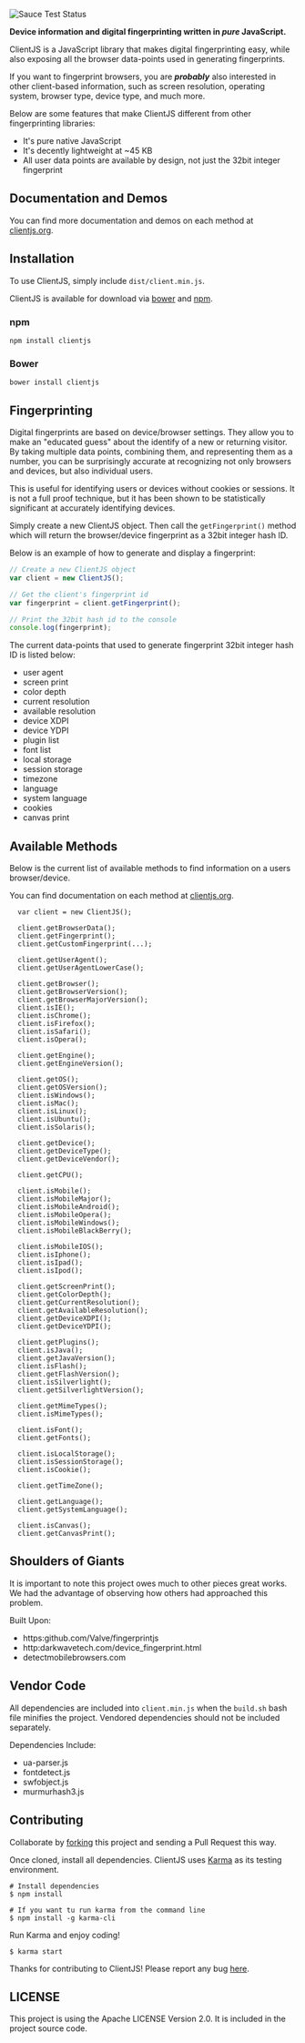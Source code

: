 ![Sauce Test Status](logo.jpg)

**Device information and digital fingerprinting written in _pure_ JavaScript.**

ClientJS is a JavaScript library that makes digital fingerprinting easy, while also exposing all the browser data-points used in generating fingerprints.

If you want to fingerprint browsers, you are **_probably_** also interested in other client-based information, such as screen resolution, operating system, browser type, device type, and much more.

Below are some features that make ClientJS different from other fingerprinting libraries:
- It's pure native JavaScript
- It's decently lightweight at ~45 KB
- All user data points are available by design, not just the 32bit integer fingerprint

## Documentation and Demos
You can find more documentation and demos on each method at [clientjs.org](https://clientjs.org/).

## Installation
To use ClientJS, simply include `dist/client.min.js`.

ClientJS is available for download via [bower](http://bower.io/search/?q=clientjs) and [npm](https://www.npmjs.com/package/clientjs).

### npm

```shell
npm install clientjs
```

### Bower

```shell
bower install clientjs
```

## Fingerprinting
Digital fingerprints are based on device/browser settings.
They allow you to make an "educated guess" about the identify of a new or returning visitor.
By taking multiple data points, combining them, and representing them as a number, you can be surprisingly accurate at recognizing not only browsers and devices, but also individual users.

This is useful for identifying users or devices without cookies or sessions.
It is not a full proof technique, but it has been shown to be statistically significant at accurately identifying devices.

Simply create a new ClientJS object.
Then call the `getFingerprint()` method which will return the browser/device fingerprint as a 32bit integer hash ID.

Below is an example of how to generate and display a fingerprint:

```javascript
// Create a new ClientJS object
var client = new ClientJS();

// Get the client's fingerprint id
var fingerprint = client.getFingerprint();

// Print the 32bit hash id to the console
console.log(fingerprint);
```

The current data-points that used to generate fingerprint 32bit integer hash ID is listed below:
- user agent
- screen print
- color depth
- current resolution
- available resolution
- device XDPI
- device YDPI
- plugin list
- font list
- local storage
- session storage
- timezone
- language
- system language
- cookies
- canvas print

## Available Methods
Below is the current list of available methods to find information on a users browser/device.

You can find documentation on each method at [clientjs.org](https://clientjs.org/).

```
  var client = new ClientJS();

  client.getBrowserData();
  client.getFingerprint();
  client.getCustomFingerprint(...);

  client.getUserAgent();
  client.getUserAgentLowerCase();

  client.getBrowser();
  client.getBrowserVersion();
  client.getBrowserMajorVersion();
  client.isIE();
  client.isChrome();
  client.isFirefox();
  client.isSafari();
  client.isOpera();

  client.getEngine();
  client.getEngineVersion();

  client.getOS();
  client.getOSVersion();
  client.isWindows();
  client.isMac();
  client.isLinux();
  client.isUbuntu();
  client.isSolaris();

  client.getDevice();
  client.getDeviceType();
  client.getDeviceVendor();

  client.getCPU();

  client.isMobile();
  client.isMobileMajor();
  client.isMobileAndroid();
  client.isMobileOpera();
  client.isMobileWindows();
  client.isMobileBlackBerry();

  client.isMobileIOS();
  client.isIphone();
  client.isIpad();
  client.isIpod();

  client.getScreenPrint();
  client.getColorDepth();
  client.getCurrentResolution();
  client.getAvailableResolution();
  client.getDeviceXDPI();
  client.getDeviceYDPI();

  client.getPlugins();
  client.isJava();
  client.getJavaVersion();
  client.isFlash();
  client.getFlashVersion();
  client.isSilverlight();
  client.getSilverlightVersion();

  client.getMimeTypes();
  client.isMimeTypes();

  client.isFont();
  client.getFonts();

  client.isLocalStorage();
  client.isSessionStorage();
  client.isCookie();

  client.getTimeZone();

  client.getLanguage();
  client.getSystemLanguage();

  client.isCanvas();
  client.getCanvasPrint();
```

## Shoulders of Giants
It is important to note this project owes much to other pieces great works.
We had the advantage of observing how others had approached this problem.

Built Upon:
- https:github.com/Valve/fingerprintjs
- http:darkwavetech.com/device_fingerprint.html
- detectmobilebrowsers.com

## Vendor Code
All dependencies are included into `client.min.js` when the `build.sh` bash file minifies the project. Vendored dependencies should not be included separately.

Dependencies Include:
- ua-parser.js
- fontdetect.js
- swfobject.js
- murmurhash3.js

## Contributing
Collaborate by [forking](https://help.github.com/articles/fork-a-repo/) this project and sending a Pull Request this way.

Once cloned, install all dependencies. ClientJS uses [Karma](https://karma-runner.github.io/0.13/index.html) as its testing environment.

```shell
# Install dependencies
$ npm install

# If you want tu run karma from the command line
$ npm install -g karma-cli
```

Run Karma and enjoy coding!

```shell
$ karma start
```

Thanks for contributing to ClientJS! Please report any bug [here](https://github.com/jackspirou/clientjs/issues).

## LICENSE
This project is using the Apache LICENSE Version 2.0. It is included in the project source code.
